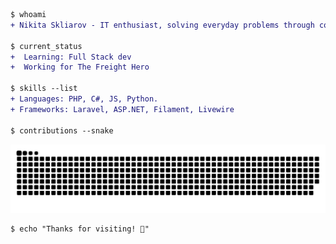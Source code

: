 ```diff
$ whoami
+ Nikita Skliarov - IT enthusiast, solving everyday problems through code. The lucky owner of a soulmate and programmer at The Freight Hero

$ current_status
+  Learning: Full Stack dev
+  Working for The Freight Hero

$ skills --list
+ Languages: PHP, C#, JS, Python.
+ Frameworks: Laravel, ASP.NET, Filament, Livewire

$ contributions --snake
```
<picture>
  <source media="(prefers-color-scheme: dark)" srcset="https://raw.githubusercontent.com/Nikita-Skliarov/nikita-skliarov/output/github-snake-dark.svg" />
  <source media="(prefers-color-scheme: light)" srcset="https://raw.githubusercontent.com/Nikita-Skliarov/nikita-skliarov/output/github-snake.svg" />
  <img alt="github-snake" src="https://raw.githubusercontent.com/Nikita-Skliarov/nikita-skliarov/output/github-snake.svg" />
</picture>


```diff
$ echo "Thanks for visiting! 🚀"

```
